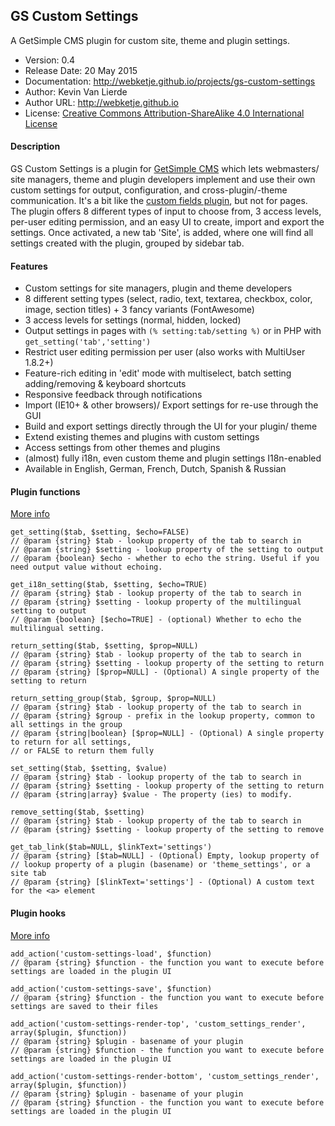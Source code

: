 ## GS Custom Settings
A GetSimple CMS plugin for custom site, theme and plugin settings.
- Version: 0.4
- Release Date: 20 May 2015
- Documentation: http://webketje.github.io/projects/gs-custom-settings
- Author: Kevin Van Lierde
- Author URL: http://webketje.github.io
- License: [Creative Commons Attribution-ShareAlike 4.0 International License](http://creativecommons.org/licenses/by-sa/4.0/)

#### Description
GS Custom Settings is a plugin for [GetSimple CMS](http://get-simple.info/) which lets webmasters/ site managers, theme and plugin developers implement and use their own custom settings for output, configuration, and cross-plugin/-theme communication. It's a bit like the [custom fields plugin](http://get-simple.info/extend/plugin/customfields/22/), but not for pages. The plugin offers 8 different types of input to choose from, 3 access levels, per-user editing permission, and an easy UI to create, import and export the settings. Once activated, a new tab 'Site', is added, where one will find all settings created with the plugin, grouped by sidebar tab.

#### Features

* Custom settings for site managers, plugin and theme developers
* 8 different setting types (select, radio, text, textarea, checkbox, color, image, section titles) + 3 fancy variants (FontAwesome)
* 3 access levels for settings (normal, hidden, locked)
* Output settings in pages with `(% setting:tab/setting %)` or in PHP with `get_setting('tab','setting')`
* Restrict user editing permission per user (also works with MultiUser 1.8.2+)
* Feature-rich editing in 'edit' mode with multiselect, batch setting adding/removing & keyboard shortcuts
* Responsive feedback through notifications
* Import (IE10+ & other browsers)/ Export settings for re-use through the GUI
* Build and export settings directly through the UI for your plugin/ theme
* Extend existing themes and plugins with custom settings
* Access settings from other themes and plugins
* (almost) fully i18n, even custom theme and plugin settings I18n-enabled
* Available in English, German, French, Dutch, Spanish & Russian

#### Plugin functions
[More info](http://webketje.github.io/projects/gs-custom-settings/#functions)
````
get_setting($tab, $setting, $echo=FALSE)
// @param {string} $tab - lookup property of the tab to search in
// @param {string} $setting - lookup property of the setting to output
// @param {boolean} $echo - whether to echo the string. Useful if you need output value without echoing.
````

````
get_i18n_setting($tab, $setting, $echo=TRUE)
// @param {string} $tab - lookup property of the tab to search in
// @param {string} $setting - lookup property of the multilingual setting to output
// @param {boolean} [$echo=TRUE] - (optional) Whether to echo the multilingual setting. 
````

````
return_setting($tab, $setting, $prop=NULL)
// @param {string} $tab - lookup property of the tab to search in
// @param {string} $setting - lookup property of the setting to return
// @param {string} [$prop=NULL] - (Optional) A single property of the setting to return
````

````
return_setting_group($tab, $group, $prop=NULL)
// @param {string} $tab - lookup property of the tab to search in
// @param {string} $group - prefix in the lookup property, common to all settings in the group
// @param {string|boolean} [$prop=NULL] - (Optional) A single property to return for all settings, 
// or FALSE to return them fully
````

````
set_setting($tab, $setting, $value)
// @param {string} $tab - lookup property of the tab to search in
// @param {string} $setting - lookup property of the setting to return
// @param {string|array} $value - The property (ies) to modify. 
````

````
remove_setting($tab, $setting)
// @param {string} $tab - lookup property of the tab to search in
// @param {string} $setting - lookup property of the setting to remove
````
````
get_tab_link($tab=NULL, $linkText='settings')
// @param {string} [$tab=NULL] - (Optional) Empty, lookup property of  
// lookup property of a plugin (basename) or 'theme_settings', or a site tab
// @param {string} [$linkText='settings'] - (Optional) A custom text for the <a> element
````
#### Plugin hooks
[More info](http://webketje.github.io/projects/gs-custom-settings/#hooks)

````
add_action('custom-settings-load', $function)
// @param {string} $function - the function you want to execute before settings are loaded in the plugin UI
````

````
add_action('custom-settings-save', $function)
// @param {string} $function - the function you want to execute before settings are saved to their files
````

````
add_action('custom-settings-render-top', 'custom_settings_render', array($plugin, $function))
// @param {string} $plugin - basename of your plugin
// @param {string} $function - the function you want to execute before settings are loaded in the plugin UI
````

````
add_action('custom-settings-render-bottom', 'custom_settings_render', array($plugin, $function))
// @param {string} $plugin - basename of your plugin
// @param {string} $function - the function you want to execute before settings are loaded in the plugin UI
````